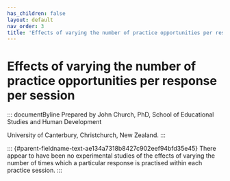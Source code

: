 ```yaml
---
has_children: false
layout: default
nav_order: 3
title: 'Effects of varying the number of practice opportunities per response per session '
---
```

# Effects of varying the number of practice opportunities per response per session 


::: documentByline
Prepared by John Church, PhD, School of Educational Studies and Human
Development

University of Canterbury, Christchurch, New Zealand.
:::

::: {#parent-fieldname-text-ae134a7318b8427c902eef94bfd35e45}
There appear to have been no experimental studies of the effects of
varying the number of times which a particular response is practised
within each practice session.
:::
